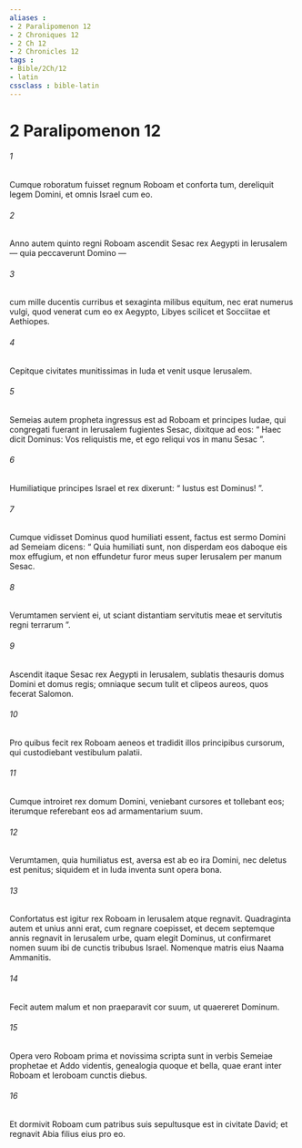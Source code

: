 ```yaml
---
aliases : 
- 2 Paralipomenon 12
- 2 Chroniques 12
- 2 Ch 12
- 2 Chronicles 12
tags : 
- Bible/2Ch/12
- latin
cssclass : bible-latin
---
```


# 2 Paralipomenon 12

###### 1
Cumque roboratum fuisset regnum Roboam et conforta tum, dereliquit legem Domini, et omnis Israel cum eo.
###### 2
Anno autem quinto regni Roboam ascendit Sesac rex Aegypti in Ierusalem — quia peccaverunt Domino — 
###### 3
cum mille ducentis curribus et sexaginta milibus equitum, nec erat numerus vulgi, quod venerat cum eo ex Aegypto, Libyes scilicet et Socciitae et Aethiopes. 
###### 4
Cepitque civitates munitissimas in Iuda et venit usque Ierusalem.
###### 5
Semeias autem propheta ingressus est ad Roboam et principes Iudae, qui congregati fuerant in Ierusalem fugientes Sesac, dixitque ad eos: “ Haec dicit Dominus: Vos reliquistis me, et ego reliqui vos in manu Sesac ”. 
###### 6
Humiliatique principes Israel et rex dixerunt: “ Iustus est Dominus! ”. 
###### 7
Cumque vidisset Dominus quod humiliati essent, factus est sermo Domini ad Semeiam dicens: “ Quia humiliati sunt, non disperdam eos daboque eis mox effugium, et non effundetur furor meus super Ierusalem per manum Sesac. 
###### 8
Verumtamen servient ei, ut sciant distantiam servitutis meae et servitutis regni terrarum ”.
###### 9
Ascendit itaque Sesac rex Aegypti in Ierusalem, sublatis thesauris domus Domini et domus regis; omniaque secum tulit et clipeos aureos, quos fecerat Salomon. 
###### 10
Pro quibus fecit rex Roboam aeneos et tradidit illos principibus cursorum, qui custodiebant vestibulum palatii. 
###### 11
Cumque introiret rex domum Domini, veniebant cursores et tollebant eos; iterumque referebant eos ad armamentarium suum. 
###### 12
Verumtamen, quia humiliatus est, aversa est ab eo ira Domini, nec deletus est penitus; siquidem et in Iuda inventa sunt opera bona.
###### 13
Confortatus est igitur rex Roboam in Ierusalem atque regnavit. Quadraginta autem et unius anni erat, cum regnare coepisset, et decem septemque annis regnavit in Ierusalem urbe, quam elegit Dominus, ut confirmaret nomen suum ibi de cunctis tribubus Israel. Nomenque matris eius Naama Ammanitis. 
###### 14
Fecit autem malum et non praeparavit cor suum, ut quaereret Dominum.
###### 15
Opera vero Roboam prima et novissima scripta sunt in verbis Semeiae prophetae et Addo videntis, genealogia quoque et bella, quae erant inter Roboam et Ieroboam cunctis diebus. 
###### 16
Et dormivit Roboam cum patribus suis sepultusque est in civitate David; et regnavit Abia filius eius pro eo.
